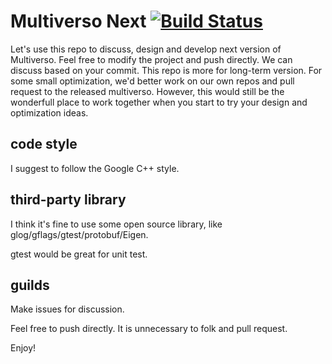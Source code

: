 # Multiverso Next [![Build Status](https://travis-ci.com/Microsoft/multiverso-next.svg?token=3HGpfszLKUkgnzxh5Z6R&branch=liming)](https://travis-ci.com/Microsoft/multiverso-next)

Let's use this repo to discuss, design and develop next version of Multiverso. Feel free to modify the project and push directly. We can discuss based on your commit. This repo is more for long-term version. For some small optimization, we'd better work on our own repos and pull request to the released multiverso. However, this would still be the wonderfull place to work together when you start to try your design and optimization ideas. 

## code style

I suggest to follow the Google C++ style.

## third-party library

I think it's fine to use some open source library, like glog/gflags/gtest/protobuf/Eigen. 

gtest would be great for unit test. 

## guilds

Make issues for discussion.

Feel free to push directly. It is unnecessary to folk and pull request. 

Enjoy!